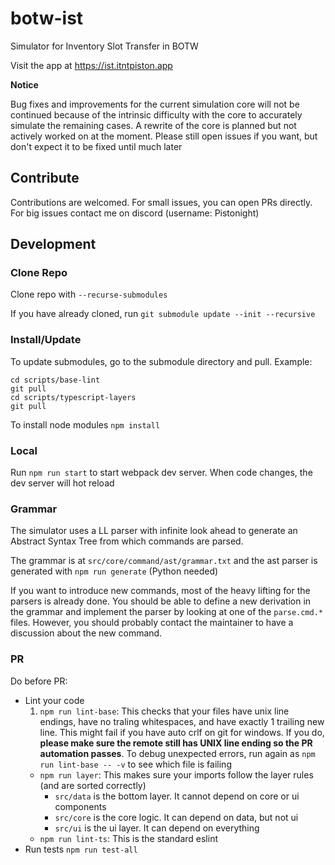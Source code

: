 # botw-ist
Simulator for Inventory Slot Transfer in BOTW

Visit the app at https://ist.itntpiston.app

**Notice**

Bug fixes and improvements for the current simulation core will not be continued because of the intrinsic difficulty with the core
to accurately simulate the remaining cases. A rewrite of the core is planned but not actively worked on at the moment. Please still open issues
if you want, but don't expect it to be fixed until much later


## Contribute
Contributions are welcomed. For small issues, you can open PRs directly. For big issues contact me on discord (username: Pistonight)

## Development
### Clone Repo
Clone repo with `--recurse-submodules`

If you have already cloned, run `git submodule update --init --recursive`

### Install/Update
To update submodules, go to the submodule directory and pull. Example:
```
cd scripts/base-lint
git pull
cd scripts/typescript-layers
git pull
```

To install node modules `npm install`

### Local
Run `npm run start` to start webpack dev server.
When code changes, the dev server will hot reload

### Grammar
The simulator uses a LL parser with infinite look ahead to generate an Abstract Syntax Tree from which commands are parsed.

The grammar is at `src/core/command/ast/grammar.txt` and the ast parser is generated with `npm run generate` (Python needed)

If you want to introduce new commands, most of the heavy lifting for the parsers is already done. You should be able to define a new derivation in the grammar and implement the parser by looking at one of the `parse.cmd.*` files. However, you should probably contact the maintainer to have a discussion about the new command.

### PR
Do before PR:
- Lint your code
  1. `npm run lint-base`: This checks that your files have unix line endings, have no traling whitespaces, and have exactly 1 trailing new line. This might fail if you have auto crlf on git for windows. If you do, **please make sure the remote still has UNIX line ending so the PR automation passes**. To debug unexpected errors, run again as `npm run lint-base -- -v` to see which file is failing
  - `npm run layer`: This makes sure your imports follow the layer rules (and are sorted correctly)
    - `src/data` is the bottom layer. It cannot depend on core or ui components
    - `src/core` is the core logic. It can depend on data, but not ui
    - `src/ui` is the ui layer. It can depend on everything
  - `npm run lint-ts`: This is the standard eslint
- Run tests `npm run test-all`
